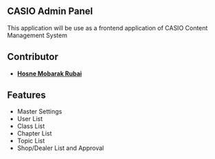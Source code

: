 ## CASIO Admin Panel

This application will be use as a frontend application of CASIO Content Management System

## Contributor

- **[Hosne Mobarak Rubai](https://github.com/hmrubai/)**

## Features

- Master Settings
- User List
- Class List
- Chapter List
- Topic List
- Shop/Dealer List and Approval
